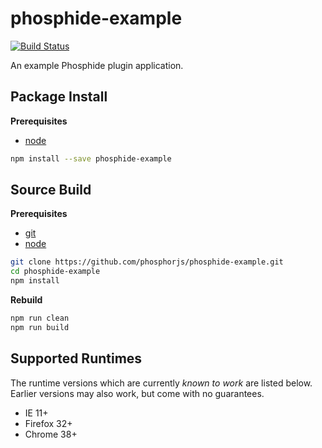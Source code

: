 phosphide-example
=================

[![Build Status](https://travis-ci.org/phosphorjs/phosphide.svg)](https://travis-ci.org/phosphorjs/phosphide-example?branch=master)

An example Phosphide plugin application.


Package Install
---------------

**Prerequisites**
- [node](http://nodejs.org/)

```bash
npm install --save phosphide-example
```


Source Build
------------

**Prerequisites**
- [git](http://git-scm.com/)
- [node](http://nodejs.org/)

```bash
git clone https://github.com/phosphorjs/phosphide-example.git
cd phosphide-example
npm install
```

**Rebuild**
```bash
npm run clean
npm run build
```


Supported Runtimes
------------------

The runtime versions which are currently *known to work* are listed below.
Earlier versions may also work, but come with no guarantees.

- IE 11+
- Firefox 32+
- Chrome 38+
